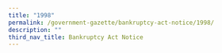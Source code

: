 ```yaml
---
title: "1998"
permalink: /government-gazette/bankruptcy-act-notice/1998/
description: ""
third_nav_title: Bankruptcy Act Notice
---
```

